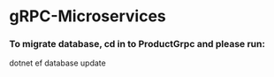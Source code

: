 # gRPC-Microservices

### To migrate database, cd in to ProductGrpc and please run:

dotnet ef database update
